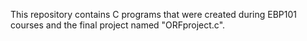This repository contains C programs that were created during EBP101 courses and the final project named "ORFproject.c".
